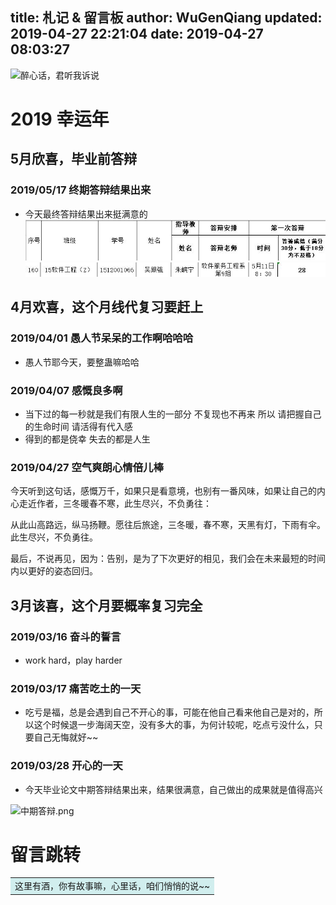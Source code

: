 title: 札记 & 留言板
author: WuGenQiang
updated: 2019-04-27 22:21:04
date: 2019-04-27 08:03:27
---
![醉心话，君听我诉说](https://raw.githubusercontent.com/wugenqiang/picGo/master/pictures/025.jpg)

# 2019 幸运年
## 5月欣喜，毕业前答辩
### 2019/05/17 终期答辩结果出来
* 今天最终答辩结果出来挺满意的
![](https://raw.githubusercontent.com/wugenqiang/PictureBed/master/pictures/20190522-02.jpg)
![](https://raw.githubusercontent.com/wugenqiang/PictureBed/master/pictures/20190522-01.jpg)
## 4月欢喜，这个月线代复习要赶上

### 2019/04/01 愚人节呆呆的工作啊哈哈哈

* 愚人节耶今天，要整蛊嘛哈哈

### 2019/04/07 感慨良多啊

* 当下过的每一秒就是我们有限人生的一部分 不复现也不再来 所以 请把握自己的生命时间 请活得有代入感
* 得到的都是侥幸 失去的都是人生

### 2019/04/27 空气爽朗心情倍儿棒

今天听到这句话，感慨万千，如果只是看意境，也别有一番风味，如果让自己的内心走近作者，三冬暖春不寒，此生尽兴，不负勇往：

从此山高路远，纵马扬鞭。愿往后旅途，三冬暖，春不寒，天黑有灯，下雨有伞。此生尽兴，不负勇往。

最后，不说再见，因为：告别，是为了下次更好的相见，我们会在未来最短的时间内以更好的姿态回归。

## 3月该喜，这个月要概率复习完全

### 2019/03/16 奋斗的誓言

* work hard，play harder

### 2019/03/17 痛苦吃土的一天

* 吃亏是福，总是会遇到自己不开心的事，可能在他自己看来他自己是对的，所以这个时候退一步海阔天空，没有多大的事，为何计较呢，吃点亏没什么，只要自己无悔就好~~

### 2019/03/28 开心的一天

* 今天毕业论文中期答辩结果出来，结果很满意，自己做出的成果就是值得高兴

![中期答辩.png](https://i.loli.net/2019/03/28/5c9c6a5631609.png)

# 留言跳转
<table><tr><td bgcolor=#D1EEEE>这里有酒，你有故事嘛，心里话，咱们悄悄的说~~</td></tr></table>